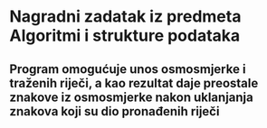 # Nagradni zadatak iz predmeta Algoritmi i strukture podataka
## Program omogućuje unos osmosmjerke i traženih riječi, a kao rezultat daje preostale znakove iz osmosmjerke nakon uklanjanja znakova koji su dio pronađenih riječi
